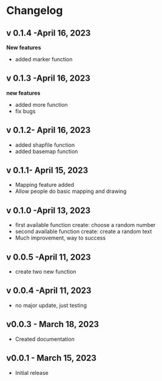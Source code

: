 # Changelog

## v 0.1.4 -April 16, 2023

**New features**

- added marker function


## v 0.1.3 -April 16, 2023

**new features**

- added more function
- fix bugs

## v 0.1.2- April 16, 2023

- added shapfile function
- added basemap function

## v 0.1.1- April 15, 2023

- Mapping feature added
- Allow people do basic mapping and drawing

## v 0.1.0 -April 13, 2023

- first available function create: choose a random number
- second available function create: create a random text
- Much improvement, way to success

## v 0.0.5 -April 11, 2023

- create two new function

## v 0.0.4 -April 11, 2023

- no major update, just testing

## v0.0.3 - March 18, 2023

- Created documentation

## v0.0.1 - March 15, 2023

- Initial release

